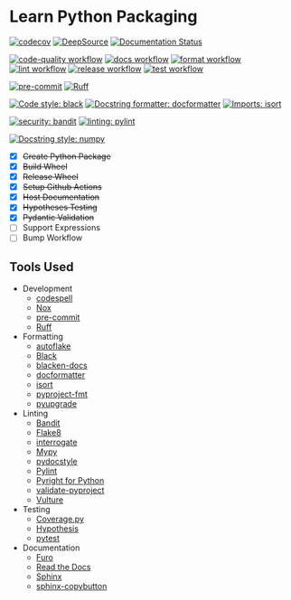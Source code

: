 # Learn Python Packaging

[![codecov][codecov-badge-image]][codecov-badge-url]
[![DeepSource][deepsource-badge-image]][deepsource-badge-url]
[![Documentation Status][read-the-docs-badge-image]][read-the-docs-badge-url]

[![code-quality workflow][code-quality-workflow-badge-image]][code-quality-workflow-badge-url]
[![docs workflow][docs-workflow-badge-image]][docs-workflow-badge-url]
[![format workflow][format-workflow-badge-image]][format-workflow-badge-url]
[![lint workflow][lint-workflow-badge-image]][lint-workflow-badge-url]
[![release workflow][release-workflow-badge-image]][release-workflow-badge-url]
[![test workflow][test-workflow-badge-image]][test-workflow-badge-url]

[![pre-commit][pre-commit-badge-image]][pre-commit-badge-url]
[![Ruff][ruff-badge-image]][ruff-badge-url]

[![Code style: black][black-badge-image]][black-badge-url]
[![Docstring formatter: docformatter][docformatter-badge-image]][docformatter-badge-url]
[![Imports: isort][isort-badge-image]][isort-badge-url]

[![security: bandit][bandit-badge-image]][bandit-badge-url]
[![linting: pylint][pylint-badge-image]][pylint-badge-url]

[![Docstring style: numpy][numpydoc-badge-image]][numpydoc-badge-url]

- [x] ~~Create Python Package~~
- [x] ~~Build Wheel~~
- [x] ~~Release Wheel~~
- [x] ~~Setup Github Actions~~
- [x] ~~Host Documentation~~
- [x] ~~Hypotheses Testing~~
- [x] ~~Pydantic Validation~~
- [ ] Support Expressions
- [ ] Bump Workflow

## Tools Used

- Development
    - [codespell](https://github.com/codespell-project/codespell)
    - [Nox](https://github.com/wntrblm/nox)
    - [pre-commit](https://github.com/pre-commit/pre-commit)
    - [Ruff](https://github.com/astral-sh/ruff)
- Formatting
    - [autoflake](https://www.github.com/PyCQA/autoflake)
    - [Black](https://github.com/psf/black)
    - [blacken-docs](https://github.com/adamchainz/blacken-docs)
    - [docformatter](https://github.com/PyCQA/docformatter)
    - [isort](https://pycqa.github.io/isort/)
    - [pyproject-fmt](https://github.com/tox-dev/pyproject-fmt)
    - [pyupgrade](https://github.com/asottile/pyupgrade)
- Linting
    - [Bandit](https://bandit.readthedocs.io/)
    - [Flake8](https://github.com/pycqa/flake8)
    - [interrogate](https://interrogate.readthedocs.io/)
    - [Mypy](http://www.mypy-lang.org/)
    - [pydocstyle](https://www.pydocstyle.org/en/stable/)
    - [Pylint](https://github.com/PyCQA/pylint)
    - [Pyright for Python](https://github.com/RobertCraigie/pyright-python)
    - [validate-pyproject](https://github.com/abravalheri/validate-pyproject/)
    - [Vulture](https://github.com/jendrikseipp/vulture)
- Testing
    - [Coverage.py](https://github.com/nedbat/coveragepy)
    - [Hypothesis](https://hypothesis.works/)
    - [pytest](https://docs.pytest.org/en/latest/)
- Documentation
    - [Furo](https://github.com/pradyunsg/furo)
    - [Read the Docs](https://readthedocs.org/)
    - [Sphinx](https://www.sphinx-doc.org/)
    - [sphinx-copybutton](https://github.com/executablebooks/sphinx-copybutton)

[bandit-badge-image]: https://img.shields.io/badge/security-bandit-yellow.svg
[bandit-badge-url]: https://github.com/PyCQA/bandit

[black-badge-image]: https://img.shields.io/badge/code%20style-black-000000.svg
[black-badge-url]: https://github.com/psf/black

[code-quality-workflow-badge-image]: https://github.com/yarnabrina/learn-python-packaging/actions/workflows/code-quality.yml/badge.svg
[code-quality-workflow-badge-url]: https://github.com/yarnabrina/learn-python-packaging/actions/workflows/code-quality.yml/

[codecov-badge-image]: https://codecov.io/gh/yarnabrina/learn-python-packaging/branch/main/graph/badge.svg?token=BG1ECA7E14
[codecov-badge-url]: https://codecov.io/gh/yarnabrina/learn-python-packaging

[docformatter-badge-image]: https://img.shields.io/badge/%20formatter-docformatter-fedcba.svg
[docformatter-badge-url]: https://github.com/PyCQA/docformatter

[deepsource-badge-image]: https://deepsource.io/gh/yarnabrina/learn-python-packaging.svg/?label=active+issues&token=tfsfTm2RCqlPTgF3dN31q-0e
[deepsource-badge-url]: https://deepsource.io/gh/yarnabrina/learn-python-packaging/?ref=repository-badge

[docs-workflow-badge-image]: https://github.com/yarnabrina/learn-python-packaging/actions/workflows/docs.yml/badge.svg
[docs-workflow-badge-url]: https://github.com/yarnabrina/learn-python-packaging/actions/workflows/docs.yml/

[format-workflow-badge-image]: https://github.com/yarnabrina/learn-python-packaging/actions/workflows/format.yml/badge.svg
[format-workflow-badge-url]: https://github.com/yarnabrina/learn-python-packaging/actions/workflows/format.yml/

[isort-badge-image]: https://img.shields.io/badge/%20imports-isort-%231674b1?style=flat&labelColor=ef8336
[isort-badge-url]: https://pycqa.github.io/isort/

[lint-workflow-badge-image]: https://github.com/yarnabrina/learn-python-packaging/actions/workflows/lint.yml/badge.svg
[lint-workflow-badge-url]: https://github.com/yarnabrina/learn-python-packaging/actions/workflows/lint.yml/

[numpydoc-badge-image]: https://img.shields.io/badge/%20style-numpy-459db9.svg
[numpydoc-badge-url]: https://numpydoc.readthedocs.io/en/latest/format.html

[pre-commit-badge-image]: https://img.shields.io/badge/pre--commit-enabled-brightgreen?logo=pre-commit
[pre-commit-badge-url]: https://github.com/pre-commit/pre-commit

[pylint-badge-image]: https://img.shields.io/badge/linting-pylint-yellowgreen
[pylint-badge-url]: https://github.com/PyCQA/pylint

[read-the-docs-badge-image]: https://readthedocs.org/projects/learn-python-packaging/badge/?version=latest
[read-the-docs-badge-url]: https://learn-python-packaging.readthedocs.io/en/latest/?badge=latest

[release-workflow-badge-image]: https://github.com/yarnabrina/learn-python-packaging/actions/workflows/release.yml/badge.svg
[release-workflow-badge-url]: https://github.com/yarnabrina/learn-python-packaging/actions/workflows/release.yml/

[ruff-badge-image]: https://img.shields.io/endpoint?url=https://raw.githubusercontent.com/astral-sh/ruff/main/assets/badge/v2.json
[ruff-badge-url]: https://github.com/astral-sh/ruff

[test-workflow-badge-image]: https://github.com/yarnabrina/learn-python-packaging/actions/workflows/test.yml/badge.svg
[test-workflow-badge-url]: https://github.com/yarnabrina/learn-python-packaging/actions/workflows/test.yml/
